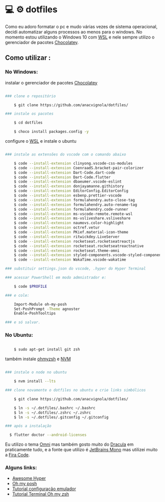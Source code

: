 # :computer: :gear: dotfiles

Como eu adoro formatar o pc e mudo várias vezes de sistema operacional, decidi automatizar alguns processos ao menos para o windows. No momento estou utilizando o Windows 10 com [WSL](https://docs.microsoft.com/pt-br/windows/wsl/install) e nele sempre utilizo o gerenciador de pacotes [Chocolatey](https://chocolatey.org/).

## Como utilizar :

  ### No Windows:

  instalar o gerenciador de pacotes [Chocolatey](https://chocolatey.org/)

  ```bash

  ### clone o repositório

      $ git clone https://github.com/anacvignola/dotfiles/

  ### instale os pacotes

      $ cd dotfiles

      $ choco install packages.config -y

  ```

  configure o [WSL](https://docs.microsoft.com/pt-br/windows/wsl/install) e instale o ubuntu

  ```bash

  ### instale as extensões do vscode com o comando abaixo

      $ code --install-extension clinyong.vscode-css-modules
      $ code --install-extension CoenraadS.bracket-pair-colorizer
      $ code --install-extension Dart-Code.dart-code
      $ code --install-extension Dart-Code.flutter
      $ code --install-extension dbaeumer.vscode-eslint
      $ code --install-extension donjayamanne.githistory
      $ code --install-extension EditorConfig.EditorConfig
      $ code --install-extension esbenp.prettier-vscode
      $ code --install-extension formulahendry.auto-close-tag
      $ code --install-extension formulahendry.auto-rename-tag
      $ code --install-extension formulahendry.code-runner
      $ code --install-extension ms-vscode-remote.remote-wsl
      $ code --install-extension ms-vsliveshare.vsliveshare
      $ code --install-extension naumovs.color-highlight
      $ code --install-extension octref.vetur
      $ code --install-extension PKief.material-icon-theme
      $ code --install-extension ritwickdey.LiveServer
      $ code --install-extension rocketseat.rocketseatreactjs
      $ code --install-extension rocketseat.rocketseatreactnative
      $ code --install-extension rocketseat.theme-omni
      $ code --install-extension styled-components.vscode-styled-components
      $ code --install-extension WakaTime.vscode-wakatime

  ### substituir settings.json do vscode, .hyper do Hyper Terminal

  ### acessar PowerShell em modo admnistrador e:

      $ code $PROFILE

  ### e cole:

      Import-Module oh-my-posh
      Set-PoshPrompt -Theme agnoster
      Enable-PoshTooltips

  ### e só salvar.
  
```

  ### No Ubuntu:
  
  ```bash

      $ sudo apt-get install git zsh

  ```
  também instale [ohmyzsh](https://github.com/ohmyzsh/ohmyzsh) e [NVM](https://github.com/nvm-sh/nvm)

  ```bash

  ### instale o node no ubuntu

      $ nvm install --lts

  ### clone novamente o dotfiles no ubuntu e crie links simbólicos

      $ git clone https://github.com/anacvignola/dotfiles/

      $ ln -s ~/.dotfiles/.bashrc ~/.bashrc
      $ ln -s ~/.dotfiles/.zshrc ~/.zshrc
      $ ln -s ~/.dotfiles/.gitconfig ~/.gitconfig

  ### após a instalação

    $ flutter doctor --android-licenses

```

Eu utilizo o tema [Omni](https://github.com/getomni) mas também gosto muito do [Dracula](https://draculatheme.com/) em praticamente tudo, e a fonte que utilizo é [JetBrains Mono](https://www.jetbrains.com/lp/mono) mas utilizei muito a [Fira Code](https://github.com/tonsky/FiraCode).

### Alguns links:

- [Awesome Hyper](https://github.com/bnb/awesome-hyper)
- [Oh my posh](https://ohmyposh.dev/)
- [Tutorial configuração emulador](https://react-native.rocketseat.dev/)
- [Tutorial Terminal Oh my zsh](https://blog.rocketseat.com.br/terminal-com-oh-my-zsh-spaceship-dracula-e-mais/)
```
